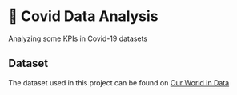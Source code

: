 # :pill: Covid Data Analysis #
Analyzing some KPIs in Covid-19 datasets

## Dataset ##
The dataset used in this project can be found on [Our World in Data](https://ourworldindata.org/covid-deaths)
